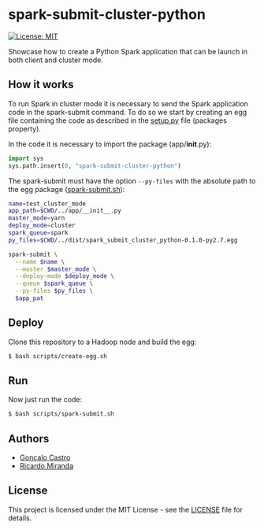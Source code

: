 # spark-submit-cluster-python

[![License: MIT](https://img.shields.io/badge/License-MIT-yellow.svg)](https://opensource.org/licenses/MIT)

Showcase how to create a Python Spark application that can be launch in both client and cluster mode.

## How it works
To run Spark in cluster mode it is necessary to send the Spark application code in the spark-submit command. To do so we start by creating an egg file containing the code as described in the [setup.py](setup.py) file (packages property).

In the code it is necessary to import the package (app/__init__.py):
```Python
import sys
sys.path.insert(0, "spark-submit-cluster-python")
```
The spark-submit must have the option `--py-files` with the absolute path to the egg package ([spark-submit.sh](scripts/spark-submit.sh)):
```bash
name=test_cluster_mode
app_path=$CWD/../app/__init__.py
master_mode=yarn
deploy_mode=cluster
spark_queue=spark
py_files=$CWD/../dist/spark_submit_cluster_python-0.1.0-py2.7.egg

spark-submit \
  --name $name \
  --master $master_mode \
  --deploy-mode $deploy_mode \
  --queue $spark_queue \
  --py-files $py_files \
  $app_pat
```

## Deploy
Clone this repository to a Hadoop node and build the egg:
```bash
$ bash scripts/create-egg.sh
```

## Run
Now just run the code:
```bash
$ bash scripts/spark-submit.sh
```

## Authors
*   [Gonçalo Castro](https://github.com/GoncaloCCastro)
*   [Ricardo Miranda](https://github.com/RicardoMiranda)

## License
This project is licensed under the MIT License - see the [LICENSE](LICENSE) file for details.
